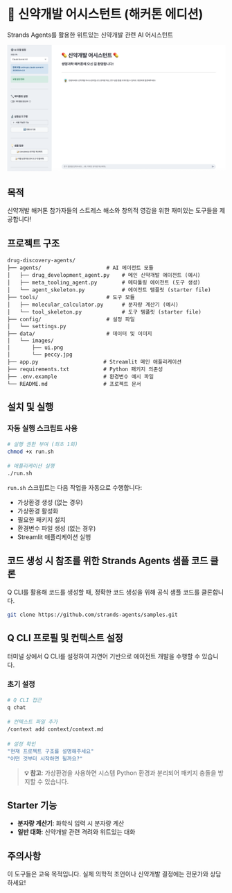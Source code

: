 # 🧬 신약개발 어시스턴트 (해커톤 에디션)

Strands Agents를 활용한 위트있는 신약개발 관련 AI 어시스턴트

![UI Screenshot](data/images/ui.png)

## 목적
신약개발 해커톤 참가자들의 스트레스 해소와 창의적 영감을 위한 재미있는 도구들을 제공합니다!

## 프로젝트 구조

```
drug-discovery-agents/
├── agents/                     # AI 에이전트 모듈
│   ├── drug_development_agent.py    # 메인 신약개발 에이전트 (예시)
│   ├── meta_tooling_agent.py        # 메타툴링 에이전트 (도구 생성)
│   └── agent_skeleton.py            # 에이전트 템플릿 (starter file)
├── tools/                      # 도구 모듈
│   ├── molecular_calculator.py      # 분자량 계산기 (예시)
│   └── tool_skeleton.py             # 도구 템플릿 (starter file)
├── config/                     # 설정 파일
│   └── settings.py               
├── data/                       # 데이터 및 이미지
│   └── images/
│       ├── ui.png                   
│       └── peccy.jpg                
├── app.py                     # Streamlit 메인 애플리케이션
├── requirements.txt           # Python 패키지 의존성
├── .env.example               # 환경변수 예시 파일
└── README.md                  # 프로젝트 문서
```

## 설치 및 실행 

### 자동 실행 스크립트 사용
```bash
# 실행 권한 부여 (최초 1회)
chmod +x run.sh

# 애플리케이션 실행
./run.sh
```

`run.sh` 스크립트는 다음 작업을 자동으로 수행합니다:
- 가상환경 생성 (없는 경우)
- 가상환경 활성화
- 필요한 패키지 설치
- 환경변수 파일 생성 (없는 경우)
- Streamlit 애플리케이션 실행

## 코드 생성 시 참조를 위한 Strands Agents 샘플 코드 클론
Q CLI를 활용해 코드를 생성할 때, 정확한 코드 생성을 위해 공식 샘플 코드를 클론합니다.

```bash
git clone https://github.com/strands-agents/samples.git
```

## Q CLI 프로필 및 컨텍스트 설정
터미널 상에서 Q CLI를 설정하여 자연어 기반으로 에이전트 개발을 수행할 수 있습니다.

### 초기 설정
```bash
# Q CLI 접근
q chat

# 컨텍스트 파일 추가
/context add context/context.md

# 설정 확인
"현재 프로젝트 구조를 설명해주세요"
"어떤 것부터 시작하면 될까요?"
```

> **💡 참고**: 가상환경을 사용하면 시스템 Python 환경과 분리되어 패키지 충돌을 방지할 수 있습니다.

## Starter 기능

- **분자량 계산기**: 화학식 입력 시 분자량 계산
- **일반 대화**: 신약개발 관련 격려와 위트있는 대화

## 주의사항

이 도구들은 교육 목적입니다. 
실제 의학적 조언이나 신약개발 결정에는 전문가와 상담하세요!
